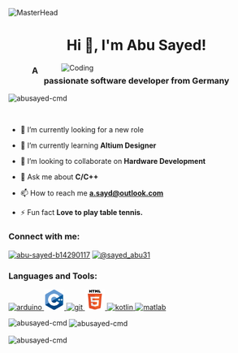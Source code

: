 ![MasterHead](https://kruschecompany.com/wp-content/uploads/2021/11/Cover-image-of-blog-on-international-embedded-software-developer-salary-ranges-1280x595.png)
<h1 align="center">Hi 👋, I'm Abu Sayed!</h1>
<img align="right" alt="Coding" width="400" src="https://static1.s123-cdn-static-a.com/uploads/5555641/normal_614650aa3c2a1.gif">
<h3 align="center">A passionate software developer from Germany</h3>
<p align="left"> <img src="https://komarev.com/ghpvc/?username=abusayed-cmd&label=Profile%20views&color=0e75b6&style=flat" alt="abusayed-cmd" /> </p>

<p align="left"> <a href="https://twitter.com/" target="blank"><img src="https://img.shields.io/twitter/follow/?logo=twitter&style=for-the-badge" alt="" /></a> </p>

- 🔭 I’m currently looking for a new role

- 🌱 I’m currently learning **Altium Designer**

- 👯 I’m looking to collaborate on **Hardware Development**

- 💬 Ask me about **C/C++** 

- 📫 How to reach me **a.sayd@outlook.com**

- ⚡ Fun fact **Love to play table tennis.**

<h3 align="left">Connect with me:</h3>
<p align="left">
<a href="https://linkedin.com/in/abu-sayed-b14290117" target="blank"><img align="center" src="https://raw.githubusercontent.com/rahuldkjain/github-profile-readme-generator/master/src/images/icons/Social/linked-in-alt.svg" alt="abu-sayed-b14290117" height="30" width="40" /></a>
<a href="https://www.hackerrank.com/sayed_abu31" target="blank"><img align="center" src="https://raw.githubusercontent.com/rahuldkjain/github-profile-readme-generator/master/src/images/icons/Social/hackerrank.svg" alt="@sayed_abu31" height="30" width="40" /></a>
</p>

<h3 align="left">Languages and Tools:</h3>
<p align="left"> <a href="https://www.arduino.cc/" target="_blank" rel="noreferrer"> <img src="https://cdn.worldvectorlogo.com/logos/arduino-1.svg" alt="arduino" width="40" height="40"/> </a> <a href="https://www.w3schools.com/cpp/" target="_blank" rel="noreferrer"> <img src="https://raw.githubusercontent.com/devicons/devicon/master/icons/cplusplus/cplusplus-original.svg" alt="cplusplus" width="40" height="40"/> </a> <a href="https://git-scm.com/" target="_blank" rel="noreferrer"> <img src="https://www.vectorlogo.zone/logos/git-scm/git-scm-icon.svg" alt="git" width="40" height="40"/> </a> <a href="https://www.w3.org/html/" target="_blank" rel="noreferrer"> <img src="https://raw.githubusercontent.com/devicons/devicon/master/icons/html5/html5-original-wordmark.svg" alt="html5" width="40" height="40"/> </a> <a href="https://kotlinlang.org" target="_blank" rel="noreferrer"> <img src="https://www.vectorlogo.zone/logos/kotlinlang/kotlinlang-icon.svg" alt="kotlin" width="40" height="40"/> </a> <a href="https://www.mathworks.com/" target="_blank" rel="noreferrer"> <img src="https://upload.wikimedia.org/wikipedia/commons/2/21/Matlab_Logo.png" alt="matlab" width="40" height="40"/> </a> </p>

<p><img align="left" src="https://github-readme-stats.vercel.app/api/top-langs?username=abusayed-cmd&show_icons=true&locale=en&layout=compact" alt="abusayed-cmd" /></p>

<p>&nbsp;<img align="center" src="https://github-readme-stats.vercel.app/api?username=abusayed-cmd&show_icons=true&locale=en" alt="abusayed-cmd" /></p>

<p><img align="center" src="https://github-readme-streak-stats.herokuapp.com/?user=abusayed-cmd&" alt="abusayed-cmd" /></p>

